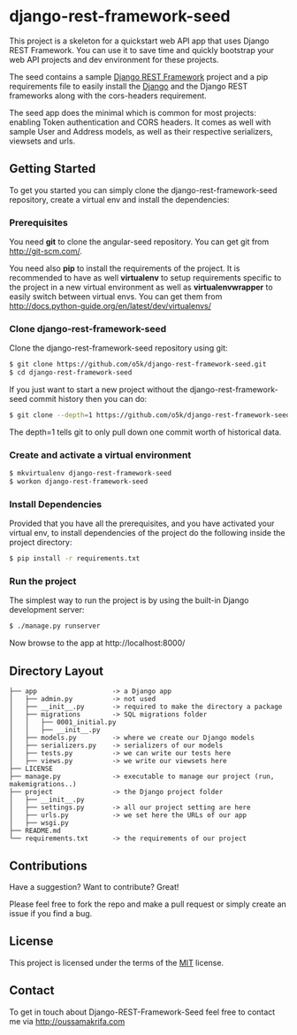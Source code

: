 # django-rest-framework-seed

This project is a skeleton for a quickstart web API app that uses Django REST Framework. You can use it to save time and quickly bootstrap your web API projects and dev environment for these projects.

The seed contains a sample [Django REST Framework] project and a pip requirements file to easily install the [Django] and the Django REST frameworks along with the cors-headers requirement.

The seed app does the minimal which is common for most projects: enabling Token authentication and CORS headers. It comes as well with sample User and Address models, as well as their respective serializers, viewsets and urls.

## Getting Started

To get you started you can simply clone the django-rest-framework-seed repository, create a virtual env and install the dependencies:

### Prerequisites

You need **git** to clone the angular-seed repository. You can get git from http://git-scm.com/.

You need also **pip** to install the requirements of the project. It is recommended to have as well **virtualenv** to setup requirements specific to the project in a new virtual environment as well as **virtualenvwrapper** to easily switch between virtual envs. You can get them from http://docs.python-guide.org/en/latest/dev/virtualenvs/

### Clone django-rest-framework-seed

Clone the django-rest-framework-seed repository using git:
```sh
$ git clone https://github.com/o5k/django-rest-framework-seed.git
$ cd django-rest-framework-seed
```
If you just want to start a new project without the django-rest-framework-seed commit history then you can do:
```sh
$ git clone --depth=1 https://github.com/o5k/django-rest-framework-seed.git <your-project-name>
```
The depth=1 tells git to only pull down one commit worth of historical data.

### Create and activate a virtual environment

```sh
$ mkvirtualenv django-rest-framework-seed
$ workon django-rest-framework-seed
```
### Install Dependencies

Provided that you have all the prerequisites, and you have activated your virtual env, to install dependencies of the project do the following inside the project directory:
```sh
$ pip install -r requirements.txt
```

### Run the project

The simplest way to run the project is by using the built-in Django development server:
```sh
$ ./manage.py runserver
```
Now browse to the app at http://localhost:8000/

## Directory Layout

```
├── app                   -> a Django app
│   ├── admin.py          -> not used
│   ├── __init__.py       -> required to make the directory a package
│   ├── migrations        -> SQL migrations folder
│   │   ├── 0001_initial.py
│   │   ├── __init__.py
│   ├── models.py         -> where we create our Django models
│   ├── serializers.py    -> serializers of our models
│   ├── tests.py          -> we can write our tests here
│   ├── views.py          -> we write our viewsets here
├── LICENSE
├── manage.py             -> executable to manage our project (run, makemigrations..)
├── project               -> the Django project folder
│   ├── __init__.py
│   ├── settings.py       -> all our project setting are here
│   ├── urls.py           -> we set here the URLs of our app
│   ├── wsgi.py
├── README.md
└── requirements.txt      -> the requirements of our project
```

## Contributions

Have a suggestion? Want to contribute? Great!

Please feel free to fork the repo and make a pull request or simply create an issue if you find a bug.

## License

This project is licensed under the terms of the [MIT] license.

## Contact
To get in touch about Django-REST-Framework-Seed feel free to contact me via http://oussamakrifa.com

[Django REST Framework]: http://django-rest-framework.org
[Django]: https://docs.djangoproject.com/
[MIT]: http://opensource.org/licenses/MIT
